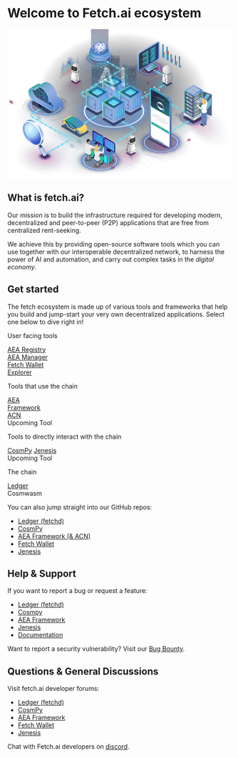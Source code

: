 # Welcome to Fetch.ai ecosystem

<div id="header-image-div"><img id="header-image" src="./images/fetchai.png" alt="interconnected systems such as parking, cloud, robots, and data"></div>

## What is fetch.ai?

Our mission is to build the infrastructure required for developing modern, decentralized and peer-to-peer (P2P) applications that are free from centralized rent-seeking.

We achieve this by providing open-source software tools which you can use together with our interoperable decentralized network, to harness the power of AI and automation, and carry out complex tasks in the _digital economy_.

## Get started

The fetch ecosystem is made up of various tools and frameworks that help you build and jump-start your very own decentralized applications. Select one below to dive right in!

<div id="diagram-container">
    <div class="diagram-row">
        <p class="diagram-label">User facing tools</p>
        <div class="diagram-row-container">
            <a href="https://aea-registry.fetch.ai/" target="_blank" class="diagram-item"><div>AEA Registry</div></a>
            <a href="https://aea-manager.fetch.ai/" target="_blank"  class="diagram-item"><div>AEA Manager</div></a>
            <a href="basics/wallet/getting_started/" class="diagram-item"><div>Fetch Wallet</div></a>
            <a href="https://explore-fetchhub.fetch.ai/" target="_blank" class="diagram-item"><div>Explorer</div></a>
        </div>
    </div>
    <div class="diagram-row">
        <p class="diagram-label">Tools that use the chain</p>
        <div class="diagram-row-container">
            <div class="diagram-item">
                <a class="item-link" href="/aea" >
                    AEA</br/>Framework
                    <a href="/aea/acn" class="diagram-item-child">
                        <div>ACN</div>
                    </a>
                </a>
            </div>
            <div class="diagram-item upcoming-feature">Upcoming Tool</div>
        </div>
    </div>
    <div class="diagram-row">
        <p class="diagram-label">Tools to directly interact with the chain</p>
        <div class="diagram-row-container">
            <a href="/CosmPy" class="diagram-item">CosmPy</a>
            <a href="/jenesis" class="diagram-item">Jenesis</a>
            <div class="diagram-item upcoming-feature">Upcoming Tool</div>
        </div>
    </div>
    <div class="diagram-row">
        <p class="diagram-label">The chain</p>
        <div class="diagram-row-container">
            <div class="diagram-item">
                <a class="item-link" href="/ledger_v2" >
                    Ledger
                    <a class="diagram-item-child-disabled">
                    <div>Cosmwasm</div>
                    </a>
                </a>
            </div>
        </div>
    </div>
</div>

You can also jump straight into our GitHub repos:

- [Ledger (fetchd)](https://github.com/fetchai/fetchd)
- [CosmPy](https://github.com/fetchai/cosmpy)
- [AEA Framework (& ACN)](https://github.com/fetchai/agents-aea)
- [Fetch Wallet](https://github.com/fetchai/fetch-wallet)
- [Jenesis](https://github.com/fetchai/jenesis)

## Help & Support

If you want to report a bug or request a feature:

- [Ledger (fetchd)](https://github.com/fetchai/fetchd/issues/new/choose)
- [Cosmpy](https://github.com/fetchai/cosmpy/issues/new/choose)
- [AEA Framework](https://github.com/fetchai/agents-aea/issues/new/choose)
- [Jenesis](https://github.com/fetchai/jenesis/issues/new/choose)
- [Documentation](https://github.com/fetchai/docs/issues/new/choose)

Want to report a security vulnerability? Visit our [Bug Bounty](https://docs.fetch.ai/bug_bounty/).

## Questions & General Discussions  

Visit fetch.ai developer forums:

- [Ledger (fetchd)](https://github.com/fetchai/fetchd/discussions)
- [CosmPy](https://github.com/fetchai/cosmpy/discussions)
- [AEA Framework](https://github.com/fetchai/agents-aea/discussions)
- [Fetch Wallet](https://github.com/fetchai/fetch-wallet/discussions)
- [Jenesis](https://github.com/fetchai/jenesis/discussions)

Chat with Fetch.ai developers on [discord](https://bit.ly/3ra5uMI).
